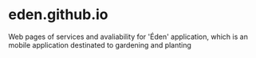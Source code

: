 # eden.github.io
Web pages of services and avaliability for 'Éden' application, which is an mobile application destinated to gardening and planting

